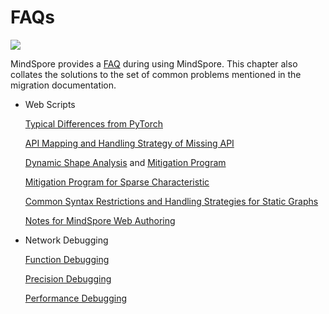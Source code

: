 # FAQs

<a href="https://gitee.com/mindspore/docs/blob/r2.0/docs/mindspore/source_en/migration_guide/faq.md" target="_blank"><img src="https://mindspore-website.obs.cn-north-4.myhuaweicloud.com/website-images/r2.0/resource/_static/logo_source_en.png"></a>

MindSpore provides a [FAQ](https://mindspore.cn/docs/en/master/faq/installation.html) during using MindSpore. This chapter also collates the solutions to the set of common problems mentioned in the migration documentation.

- Web Scripts

    [Typical Differences from PyTorch](https://www.mindspore.cn/docs/en/master/migration_guide/typical_api_comparision.html)

    [API Mapping and Handling Strategy of Missing API](https://www.mindspore.cn/docs/en/master/migration_guide/analysis_and_preparation.html#analyzing-api-compliance)

    [Dynamic Shape Analysis](https://www.mindspore.cn/docs/en/master/migration_guide/analysis_and_preparation.html#dynamic-shape) and [Mitigation Program](https://www.mindspore.cn/docs/en/master/migration_guide/model_development/model_and_cell.html#dynamic-shape-workarounds)

    [Mitigation Program for Sparse Characteristic](https://www.mindspore.cn/docs/en/master/migration_guide/analysis_and_preparation.html#sparsity)

    [Common Syntax Restrictions and Handling Strategies for Static Graphs](https://www.mindspore.cn/docs/en/master/migration_guide/model_development/model_and_cell.html#common-restrictions)

    [Notes for MindSpore Web Authoring](https://www.mindspore.cn/docs/en/master/migration_guide/model_development/model_development.html#considerations-for-mindspore-network-authoring)

- Network Debugging

    [Function Debugging](https://www.mindspore.cn/docs/en/master/migration_guide/debug_and_tune.html#function-debugging)

    [Precision Debugging](https://www.mindspore.cn/docs/en/master/migration_guide/debug_and_tune.html#accuracy-debugging)

    [Performance Debugging](https://www.mindspore.cn/docs/en/master/migration_guide/debug_and_tune.html#performance-tuning)
